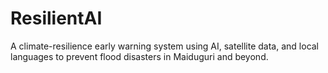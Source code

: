 # ResilientAI
A climate-resilience early warning system using AI, satellite data, and local languages to prevent flood disasters in Maiduguri and beyond.
